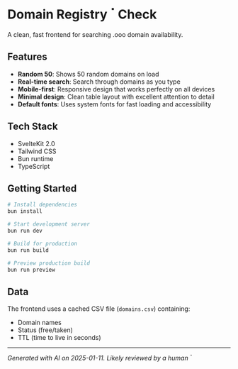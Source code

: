 # Domain Registry ॱ Check

A clean, fast frontend for searching .ooo domain availability.

## Features

- **Random 50**: Shows 50 random domains on load
- **Real-time search**: Search through domains as you type
- **Mobile-first**: Responsive design that works perfectly on all devices
- **Minimal design**: Clean table layout with excellent attention to detail
- **Default fonts**: Uses system fonts for fast loading and accessibility

## Tech Stack

- SvelteKit 2.0
- Tailwind CSS
- Bun runtime
- TypeScript

## Getting Started

```bash
# Install dependencies
bun install

# Start development server
bun run dev

# Build for production
bun run build

# Preview production build
bun run preview
```

## Data

The frontend uses a cached CSV file (`domains.csv`) containing:
- Domain names
- Status (free/taken)
- TTL (time to live in seconds)

---

*Generated with AI on 2025-01-11. Likely reviewed by a human* ॱ
